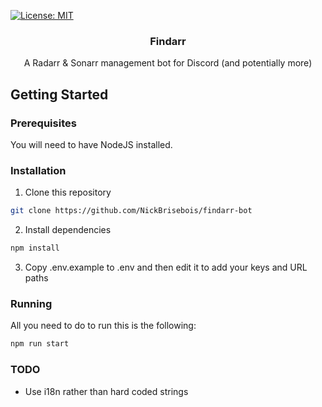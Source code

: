 [![License: MIT](https://img.shields.io/badge/License-MIT-yellow.svg)](https://opensource.org/licenses/MIT)
<br />

<h3 align="center">Findarr</h3>

<p align="center">
A Radarr & Sonarr management bot for Discord (and potentially more)
</p>

## Getting Started

### Prerequisites

You will need to have NodeJS installed.

### Installation

1. Clone this repository

```bash
git clone https://github.com/NickBrisebois/findarr-bot
```

2. Install dependencies

```bash
npm install
```

3. Copy .env.example to .env and then edit it to add your keys and URL paths

### Running

All you need to do to run this is the following:

```bash
npm run start
```

### TODO

-   Use i18n rather than hard coded strings
